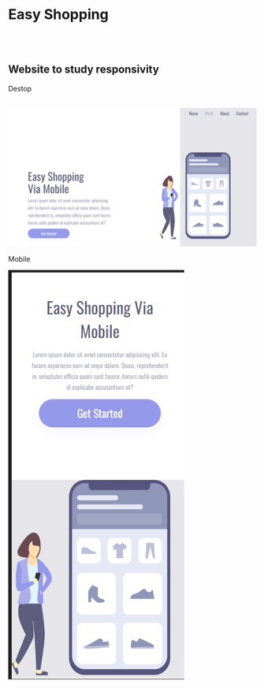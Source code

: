 <h1>Easy Shopping</h1>
<br>
<br>
<h2>Website to study responsivity </h2>
<p>Destop</p>
<br>
<img src="https://github.com/BrunoMSantos04/easy-shopping/blob/master/img/desktop.png?raw=true" alt="destop">
<br>
<p>Mobile</p>
<img src="https://github.com/BrunoMSantos04/easy-shopping/blob/master/img/mobile.png?raw=true" alt="mobile">
